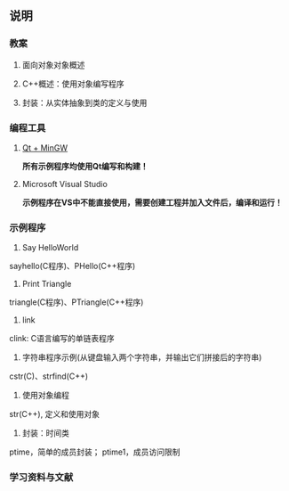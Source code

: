 ## 说明


### 教案

1. 面向对象对象概述

1. C++概述：使用对象编写程序

1. 封装：从实体抽象到类的定义与使用


### 编程工具

1. [Qt + MinGW](http://download.qt.io/archive/qt/)

    **所有示例程序均使用Qt编写和构建！**

1. Microsoft Visual Studio

    **示例程序在VS中不能直接使用，需要创建工程并加入文件后，编译和运行！**


### 示例程序
1. Say HelloWorld

  sayhello(C程序)、PHello(C++程序)

1. Print Triangle

  triangle(C程序)、PTriangle(C++程序)

1. link

  clink: C语言编写的单链表程序

1. 字符串程序示例(从键盘输入两个字符串，并输出它们拼接后的字符串)

  cstr(C)、strfind(C++)

1. 使用对象编程

  str(C++), 定义和使用对象

1. 封装：时间类

  ptime，简单的成员封装；
  ptime1，成员访问限制


### 学习资料与文献
